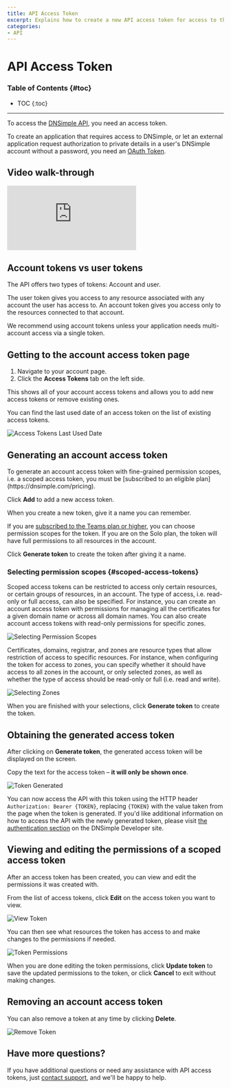 ```yaml
---
title: API Access Token
excerpt: Explains how to create a new API access token for access to the API version 2, including how to create a scoped access token with granular permissions.
categories:
- API
---
```


# API Access Token

### Table of Contents {#toc}

* TOC
{:toc}

---

To access the [DNSimple API](https://developer.dnsimple.com/), you need an access token.

To create an application that requires access to DNSimple, or let an external application request authorization to private details in a user's DNSimple account without a password, you need an [OAuth Token](/articles/oauth-applications/).

## Video walk-through

<div class="mb4 aspect-ratio aspect-ratio--16x9 z-0">
  <iframe src="https://www.youtube.com/embed/oGBUQlbkyFM" class="aspect-ratio--object" frameborder="0" allow="accelerometer; autoplay; clipboard-write; encrypted-media; gyroscope; picture-in-picture" allowfullscreen=""></iframe>
</div>

## Account tokens vs user tokens

The API offers two types of tokens: Account and user.

The user token gives you access to any resource associated with any account the user has access to. An account token gives you access only to the resources connected to that account.

<tip>
We recommend using account tokens unless your application needs multi-account access via a single token.
</tip>

## Getting to the account access token page

1. Navigate to your account page.
2. Click the **Access Tokens** tab on the left side.

 <!--- needs screenshot -->

This shows all of your account access tokens and allows you to add new access tokens or remove existing ones.

You can find the last used date of an access token on the list of existing access tokens.

![Access Tokens Last Used Date](/files/access-tokens-last-used.png)

## Generating an account access token

<info>
To generate an account access token with fine-grained permission scopes, i.e. a scoped access token, you must be [subscribed to an eligible plan](https://dnsimple.com/pricing).
</info>

Click **Add** to add a new access token.

When you create a new token, give it a name you can remember. 

If you are [subscribed to the Teams plan or higher](https://dnsimple.com/pricing), you can choose permission scopes for the token. If you are on the Solo plan, the token will have full permissions to all resources in the account. 

Click **Generate token** to create the token after giving it a name.

 <!--- needs screenshot -->

### Selecting permission scopes {#scoped-access-tokens}

Scoped access tokens can be restricted to access only certain resources, or certain groups of resources, in an account. The type of access, i.e. read-only or full access, can also be specified. For instance, you can create an account access token with permissions for managing all the certificates for a given domain name or across all domain names. You can also create account access tokens with read-only permissions for specific zones.

![Selecting Permission Scopes](/files/scoped-account-token-create.png)

Certificates, domains, registrar, and zones are resource types that allow restriction of access to specific resources. For instance, when configuring the token for access to zones, you can specify whether it should have access to all zones in the account, or only selected zones, as well as whether the type of access should be read-only or full (i.e. read and write).

![Selecting Zones](/files/scoped-account-token-select-zones.png)

When you are finished with your selections, click **Generate token** to create the token.

## Obtaining the generated access token

After clicking on **Generate token**, the generated access token will be displayed on the screen.

Copy the text for the access token – **it will only be shown once**.

![Token Generated](/files/access-token-generated.png)

You can now access the API with this token using the HTTP header `Authorization: Bearer {TOKEN}`, replacing `{TOKEN}` with the value taken from the page when the token is generated. If you'd like additional information on how to access the API with the newly generated token, please visit [the authentication section](https://developer.dnsimple.com/v2/#authentication) on the DNSimple Developer site.

## Viewing and editing the permissions of a scoped access token

After an access token has been created, you can view and edit the permissions it was created with.

From the list of access tokens, click **Edit** on the access token you want to view.

![View Token](/files/scoped-account-token-view.png)

You can then see what resources the token has access to and make changes to the permissions if needed.

![Token Permissions](/files/scoped-account-token-permissions.png)

When you are done editing the token permissions, click **Update token** to save the updated permissions to the token, or click **Cancel** to exit without making changes.

## Removing an account access token

You can also remove a token at any time by clicking **Delete**.

![Remove Token](/files/access-token-remove.png)

## Have more questions? 

If you have additional questions or need any assistance with API access tokens, just [contact support](https://dnsimple.com/feedback), and we'll be happy to help. 
